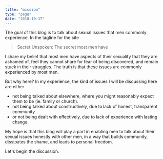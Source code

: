 ```yaml
---
title: "mission"
type: "page"
date: "2018-10-17"
---
```

The goal of this blog is to talk about sexual issues that men commonly experience. In the tagline for the site 

> Secret Unspoken: The secret most men have
    
I share my belief that most men have aspects of their sexuality that they are ashamed of, feel they cannot share for fear of being discovered, and remain stuck in their struggles. The truth is that these issues are commonly experienced by most men. 

But why here? In my experience, the kind of issues I will be discussing here are either 
* not being talked about elsewhere, where you might reasonably expect them to be (ie. family or church). 
* not being talked about constructively, due to lack of honest, transparent community 
* or not being dealt with effectively, due to lack of experience with lasting change.

My hope is that this blog will play a part in enabling men to talk about their sexual issues honestly with other men, in a way that builds community, dissipates the shame, and leads to personal freedom.

Let's begin the discussion.